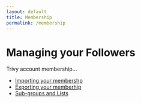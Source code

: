 ```yaml
---
layout: default
title: Membership
permalink: /membership
---
```


# Managing your Followers 

Trivy account membership...

* [Importing your membershp](./importing)
* [Exporting your memberhip](./exporting)
* [Sub-groups and Lists ](./groupslists)

